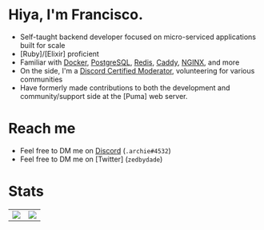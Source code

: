 # Hiya, I'm Francisco. <img src="https://komarev.com/ghpvc/?username=zedbydade" alt="" />

- Self-taught backend developer focused on micro-serviced applications built for scale
- [Ruby]/[Elixir] proficient
- Familiar with [Docker], [PostgreSQL], [Redis], [Caddy], [NGINX], and more
- On the side, I'm a [Discord Certified Moderator], volunteering for various communities
- Have formerly made contributions to both the development and community/support side at the [Puma] web server. 

# Reach me
- Feel free to DM me on [Discord] (`.archie#4532`)
- Feel free to DM me on [Twitter] (`zedbydade`)
# Stats

<table>
  <tr>
    <td align="center" style="padding=0;width=50%;">
      <img align="center" style="padding=0;" src="https://gh-stats.zedbydade.me/api/?username=zedbydade&show_icons=true&title_color=4F8CC9&text_color=9f9f9f&bg_color=00000000&hide_border=true&icon_color=4F8CC9&hide_title=true&count_private=true"/>
    </td>
    <td align="center" style="padding=0;width=50%;">
      <img align="center" style="padding=0;" src="https://gh-stats.zedbydade.me/api/top-langs/?username=zedbydaded&layout=compact&show_icons=true&title_color=4F8CC9&text_color=9f9f9f&bg_color=00000000&hide_border=true&icon_color=00000000&count_private=true&extra=cordis-lib/cordis;chatsift/automoderator,ama"/>
    </td>
  </tr>
</table>

[Discord]:                      https://discord.com
[Discord]:                      https://twitter.com
[Discord Certified Moderator]:  https://dis.gd/modbadge
[Docker]:                       https://www.docker.com
[TypeScript]:                   https://www.typescriptlang.org
[Node.JS]:                      https://nodejs.org
[PostgreSQL]:                   https://www.postgresql.org
[Caddy]:                        https://caddyserver.com
[NGINX]:                        https://www.nginx.com
[Redis]:                        https://redis.io
[ELK]:                          https://www.elastic.co/elastic-stack
[ChatSift]:                     https://github.com/ChatSift

